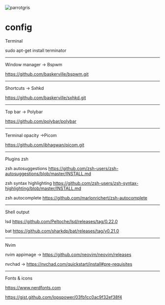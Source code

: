 ![parrotgris](https://user-images.githubusercontent.com/103221169/210156817-fca4bd69-a29a-478e-bc2b-be64074a2597.png)


# config
                   
Terminal 

sudo apt-get install terminator

---------------------------------------------------------------------------------
                          
Window manager -> Bspwm

https://github.com/baskerville/bspwm.git

---------------------------------------------------------------------------------

Shortcuts -> Sxhkd

https://github.com/baskerville/sxhkd.git

---------------------------------------------------------------------------------

Top bar -> Polybar 

https://github.com/polybar/polybar

---------------------------------------------------------------------------------

Terminal opacity ->Picom

https://github.com/ibhagwan/picom.git


---------------------------------------------------------------------------------

Plugins zsh

zsh autosuggestions
https://github.com/zsh-users/zsh-autosuggestions/blob/master/INSTALL.md 

zsh syntax highlighting
https://github.com/zsh-users/zsh-syntax-highlighting/blob/master/INSTALL.md 

zsh autocomplete
https://github.com/marlonrichert/zsh-autocomplete 

---------------------------------------------------------------------------------

Shell output

lsd
https://github.com/Peltoche/lsd/releases/tag/0.22.0 

bat
https://github.com/sharkdp/bat/releases/tag/v0.21.0 

---------------------------------------------------------------------------------

Nvim

nvim appimage -> https://github.com/neovim/neovim/releases 

nvchad -> https://nvchad.com/quickstart/install#pre-requisites 

---------------------------------------------------------------------------------

Fonts & icons

https://www.nerdfonts.com

https://gist.github.com/lopspower/03fb1cc0ac9f32ef38f4
